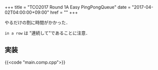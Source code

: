 +++
title = "TCO2017 Round 1A Easy PingPongQueue"
date = "2017-04-02T04:00:00+09:00"
href = ""
+++

<!--more-->

やるだけの割に時間がかかった．

`in a row` は "連続して"であることに注意．

## 実装

{{<code "main.comp.cpp">}}